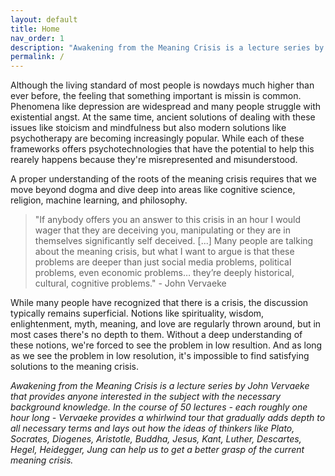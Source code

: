 ```yaml
---
layout: default
title: Home
nav_order: 1
description: "Awakening from the Meaning Crisis is a lecture series by John Vaervaeke"
permalink: /
---
```


Although the living standard of most people is nowdays much higher than ever before, the feeling that something important is missin is common. Phenomena like depression are widespread and many people struggle with existential angst. At the same time, ancient solutions of dealing with these issues like stoicism and mindfulness but also modern solutions like psychotherapy are becoming increasingly popular. While each of these frameworks offers psychotechnologies that have the potential to help this rearely happens because they're misrepresented and misunderstood.

A proper understanding of the roots of the meaning crisis requires that we move beyond dogma and dive deep into areas like cognitive science, religion, machine learning, and philosophy.

>"If anybody offers you an answer to this crisis in an hour I would wager that they are deceiving you, manipulating or they are in themselves significantly self deceived. [...] Many people are talking about the meaning crisis, but what I want to argue is that these problems are deeper than just social media problems, political problems, even economic problems… they’re deeply historical, cultural, cognitive problems." - John Vervaeke

While many people have recognized that there is a crisis, the discussion typically remains superficial. Notions like spirituality, wisdom, enlightenment, myth, meaning, and love are regularly thrown around, but in most cases there's no depth to them. Without a deep understanding of these notions, we're forced to see the problem in low resultion. And as long as we see the problem in low resolution, it's impossible to find satisfying solutions to the meaning crisis.

*Awakening from the Meaning Crisis is a lecture series by John Vervaeke that provides anyone interested in the subject with the necessary background knowledge. In the course of 50 lectures - each roughly one hour long - Vervaeke provides a whirlwind tour that gradually adds depth to all necessary terms and lays out how the ideas of thinkers like Plato, Socrates, Diogenes, Aristotle, Buddha, Jesus, Kant, Luther, Descartes, Hegel, Heidegger, Jung can help us to get a better grasp of the current meaning crisis.*

